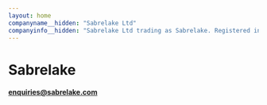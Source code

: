 ```yaml
---
layout: home
companyname__hidden: "Sabrelake Ltd"
companyinfo__hidden: "Sabrelake Ltd trading as Sabrelake. Registered in England. Company No: 12176389. Registered office: 1168 Melton Road, Syston, Leicester, England, LE7 2HB"
---
```


# Sabrelake

#### <enquiries@sabrelake.com>



